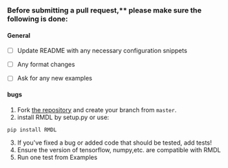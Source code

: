 ### Before submitting a pull request,** please make sure the following is done:


#### General

- [ ] Update README with any necessary configuration snippets

- [ ] Any format changes  

- [ ] Ask for any new examples 


#### bugs 

1. Fork [the repository](https://github.com/kk7nc/RMDL) and create your branch from `master`.
2. install RMDL by setup.py or use:

```bash
pip install RMDL
```

3. If you've fixed a bug or added code that should be tested, add tests!
4. Ensure the version of tensorflow, numpy,etc. are compatible with RMDL
5. Run one test from Examples
